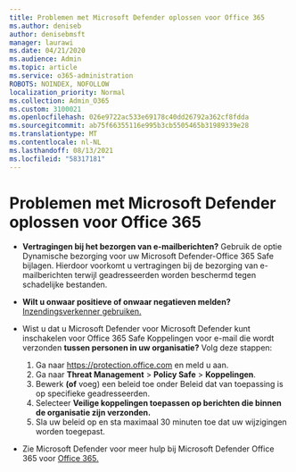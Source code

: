 ```yaml
---
title: Problemen met Microsoft Defender oplossen voor Office 365
ms.author: deniseb
author: denisebmsft
manager: laurawi
ms.date: 04/21/2020
ms.audience: Admin
ms.topic: article
ms.service: o365-administration
ROBOTS: NOINDEX, NOFOLLOW
localization_priority: Normal
ms.collection: Admin_O365
ms.custom: 3100021
ms.openlocfilehash: 026e9722ac533e69178c40dd26792a362cf8fdda
ms.sourcegitcommit: ab75f66355116e995b3cb5505465b31989339e28
ms.translationtype: MT
ms.contentlocale: nl-NL
ms.lasthandoff: 08/13/2021
ms.locfileid: "58317181"
---
```

# <a name="troubleshoot-issues-with-microsoft-defender-for-office-365"></a>Problemen met Microsoft Defender oplossen voor Office 365

- **Vertragingen bij het bezorgen van e-mailberichten?** Gebruik de optie Dynamische bezorging voor uw Microsoft Defender-Office 365 Safe bijlagen. Hierdoor voorkomt u vertragingen bij de bezorging van e-mailberichten terwijl geadresseerden worden beschermd tegen schadelijke bestanden.
- **Wilt u onwaar positieve of onwaar negatieven melden?** [Inzendingsverkenner gebruiken.](https://protection.office.com/reportsubmission)
- Wist u dat u Microsoft Defender voor Microsoft Defender kunt inschakelen voor Office 365 Safe Koppelingen voor e-mail die wordt verzonden **tussen personen in uw organisatie?** Volg deze stappen:
    1. Ga naar https://protection.office.com en meld u aan.
    2. Ga naar **Threat Management**  >  **Policy Safe**  >  **Koppelingen**.
    3. Bewerk **(of** voeg) een beleid toe onder Beleid dat van toepassing is op specifieke geadresseerden.
    4. Selecteer **Veilige koppelingen toepassen op berichten die binnen de organisatie zijn verzonden.**
    5. Sla uw beleid op en sta maximaal 30 minuten toe dat uw wijzigingen worden toegepast.

- Zie Microsoft Defender voor meer hulp bij Microsoft Defender Office 365 voor [Office 365.](https://docs.microsoft.com/microsoft-365/security/office-365-security/office-365-atp)